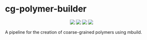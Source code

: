 # cg-polymer-builder

<p align="center">
  <img src="https://img.shields.io/badge/author-Oion%20Akif-blueviolet"/>
  <img src="https://img.shields.io/github/contributors/ur-whitelab/cg-polymer-builder?color=b"/>
  <img src="https://img.shields.io/github/last-commit/ur-whitelab/cg-polymer-builder"/>
  <img src="https://img.shields.io/github/repo-size/ur-whitelab/cg-polymer-builder"/>
</p>

A pipeline for the creation of coarse-grained polymers using mbuild.
